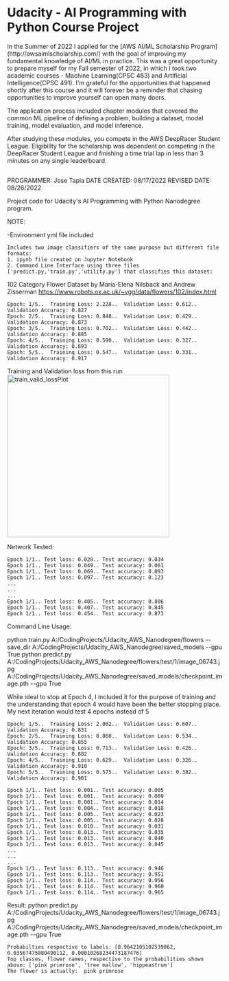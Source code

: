 # Udacity - AI Programming with Python Course Project

<p> In the Summer of 2022 I applied for the [AWS AI/ML Scholarship Program](http://awsaimlscholarship.com/) with the goal of improving my fundamental knowledge of AI/ML in practice. This was a great opportunity to prepare myself for my Fall semester of 2022, in which I took two academic courses - Machine Learning(CPSC 483) and Artificial Intelligence(CPSC 491). I'm grateful for the opportunities that happened shortly after this course and it will forever be a reminder that chasing opportunities to improve yourself can open many doors. </p> 

The application process included chapter modules that covered the common ML pipeline of defining a problem, building a dataset, model training, model evaluation, and model inference. 



After studying these modules, you compete in the AWS DeepRacer Student League. Eligibility for the scholarship was dependent on competing in the DeepRacer Student League and finishing a time trial lap in less than 3 minutes on any single leaderboard.</p>


##

PROGRAMMER: Jose Tapia
DATE CREATED: 08/17/2022
REVISED DATE: 08/26/2022


Project code for Udacity's AI Programming with Python Nanodegree program. 


NOTE:

-Environment yml file included
```
Includes two image classifiers of the same purpose but different file formats:
1. ipynb file created on Jupyter Notebook
2. Command Line Interface using three files ['predict.py,'train.py','utility.py'] that classifies this dataset:
```
102 Category Flower Dataset
by Maria-Elena Nilsback and Andrew Zisserman
https://www.robots.ox.ac.uk/~vgg/data/flowers/102/index.html


```
Epoch: 1/5..  Training Loss: 2.228..  Validation Loss: 0.612..  Validation Accuracy: 0.827
Epoch: 2/5..  Training Loss: 0.848..  Validation Loss: 0.429..  Validation Accuracy: 0.873
Epoch: 3/5..  Training Loss: 0.702..  Validation Loss: 0.442..  Validation Accuracy: 0.885
Epoch: 4/5..  Training Loss: 0.590..  Validation Loss: 0.327..  Validation Accuracy: 0.893
Epoch: 5/5..  Training Loss: 0.547..  Validation Loss: 0.331..  Validation Accuracy: 0.917
```
Training and Validation loss from this run
<img width="378" alt="train_valid_lossPlot" src="https://user-images.githubusercontent.com/22277499/187011858-33637d60-7125-45a9-9422-c46c29541956.png">



Network Tested:
```
Epoch 1/1.. Test loss: 0.020.. Test accuracy: 0.034
Epoch 1/1.. Test loss: 0.049.. Test accuracy: 0.061
Epoch 1/1.. Test loss: 0.069.. Test accuracy: 0.093
Epoch 1/1.. Test loss: 0.097.. Test accuracy: 0.123
...
...
...
Epoch 1/1.. Test loss: 0.405.. Test accuracy: 0.806
Epoch 1/1.. Test loss: 0.407.. Test accuracy: 0.845
Epoch 1/1.. Test loss: 0.454.. Test accuracy: 0.873
```

Command Line Usage:

python train.py A:/CodingProjects/Udacity_AWS_Nanodegree/flowers --save_dir A:/CodingProjects/Udacity_AWS_Nanodegree/saved_models  --gpu True 
python predict.py A:/CodingProjects/Udacity_AWS_Nanodegree/flowers/test/1/image_06743.jpg  A:/CodingProjects/Udacity_AWS_Nanodegree/saved_models/checkpoint_image.pth --gpu True 



While ideal to stop at Epoch 4, I included it for the purpose of training and the understanding that epoch 4 would have been the better stopping place.
My next iteration would test 4 epochs instead of 5 
```
Epoch: 1/5..  Training Loss: 2.002..  Validation Loss: 0.607..  Validation Accuracy: 0.831
Epoch: 2/5..  Training Loss: 0.860..  Validation Loss: 0.534..  Validation Accuracy: 0.855
Epoch: 3/5..  Training Loss: 0.713..  Validation Loss: 0.426..  Validation Accuracy: 0.882
Epoch: 4/5..  Training Loss: 0.629..  Validation Loss: 0.326..  Validation Accuracy: 0.910
Epoch: 5/5..  Training Loss: 0.575..  Validation Loss: 0.382..  Validation Accuracy: 0.901
```


```
Epoch 1/1.. Test loss: 0.001.. Test accuracy: 0.005
Epoch 1/1.. Test loss: 0.001.. Test accuracy: 0.009
Epoch 1/1.. Test loss: 0.001.. Test accuracy: 0.014
Epoch 1/1.. Test loss: 0.004.. Test accuracy: 0.018
Epoch 1/1.. Test loss: 0.005.. Test accuracy: 0.023
Epoch 1/1.. Test loss: 0.005.. Test accuracy: 0.028
Epoch 1/1.. Test loss: 0.010.. Test accuracy: 0.031
Epoch 1/1.. Test loss: 0.013.. Test accuracy: 0.035
Epoch 1/1.. Test loss: 0.013.. Test accuracy: 0.040
Epoch 1/1.. Test loss: 0.013.. Test accuracy: 0.045
...
...
...
Epoch 1/1.. Test loss: 0.113.. Test accuracy: 0.946
Epoch 1/1.. Test loss: 0.113.. Test accuracy: 0.951
Epoch 1/1.. Test loss: 0.114.. Test accuracy: 0.956
Epoch 1/1.. Test loss: 0.114.. Test accuracy: 0.960
Epoch 1/1.. Test loss: 0.114.. Test accuracy: 0.965

```
Result: 
python predict.py A:/CodingProjects/Udacity_AWS_Nanodegree/flowers/test/1/image_06743.jpg  A:/CodingProjects/Udacity_AWS_Nanodegree/saved_models/checkpoint_image.pth --gpu True 

```
Probabilties respective to labels: [0.9642105102539062, 0.03567475080490112, 0.00010268234473187476]
Top classes, flower names, respective to the probabilities shown above: ['pink primrose', 'tree mallow', 'hippeastrum']
The flower is actually:  pink primrose
````
